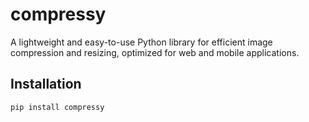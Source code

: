 # compressy

A lightweight and easy-to-use Python library for efficient image compression and resizing, optimized for web and mobile applications.

## Installation

```bash
pip install compressy
